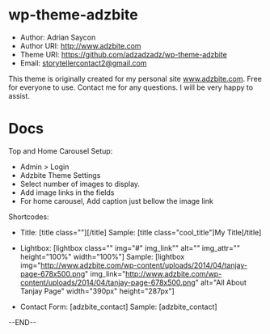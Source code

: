 wp-theme-adzbite
================
- Author: Adrian Saycon 
- Author URI: http://www.adzbite.com 
- Theme URI: https://github.com/adzadzadz/wp-theme-adzbite 
- Email: storytellercontact2@gmail.com 


This theme is originally created for my personal site www.adzbite.com. Free for everyone to use.
Contact me for any questions. I will be very happy to assist.


Docs
============
Top and Home Carousel Setup: 
- Admin > Login 
- Adzbite Theme Settings 
- Select number of images to display. 
- Add image links in the fields  
- For home carousel, Add caption just bellow the image link 

Shortcodes:
- Title: [title class=""][/title] 
Sample: [title class="cool_title"]My Title[/title]

- Lightbox: [lightbox class="" img="#" img_link"" alt="" img_attr="" height="100%" width="100%"]
Sample: [lightbox img="http://www.adzbite.com/wp-content/uploads/2014/04/tanjay-page-678x500.png" img_link="http://www.adzbite.com/wp-content/uploads/2014/04/tanjay-page-678x500.png" alt="All About Tanjay Page" width="390px" height="287px"]

- Contact Form: [adzbite_contact]
Sample: [adzbite_contact]


--END--